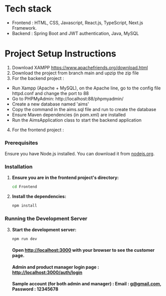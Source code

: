 # Tech stack
- Frontend : HTML, CSS, Javascript, React.js, TypeScript, Next.js Framework.
- Backend :  Spring Boot and JWT authentication, Java, MySQL

# Project Setup Instructions
1. Download XAMPP https://www.apachefriends.org/download.html
2. Download the project from branch main and upzip the zip file
3. For the backend project :
- Run Xampp (Apache + MySQL), on the Apache line, go to the config file httpd.conf and change the port to 88
- Go to PHPMyAdmin: http://localhost:88/phpmyadmin/
- Create a new database named 'aims'
- Copy the command in the aims.sql file and run to create the database
- Ensure Maven dependencies (in pom.xml) are installed
- Run the AimsApplication class to start the backend application
4. For the frontend project :

### Prerequisites

Ensure you have Node.js installed. You can download it from [nodejs.org](https://nodejs.org/).

### Installation

1. **Ensure you are in the frontend project's directory:**

    ```bash
    cd Frontend
    ```

2. **Install the dependencies:**

    ```bash
    npm install
    ```

### Running the Development Server

3. **Start the development server:**

    ```bash
    npm run dev
    ```

    #### Open [http://localhost:3000](http://localhost:3000) with your browser to see the customer page.
    #### Admin and product manager login page : [http://localhost:3000/auth/login](http://localhost:3000/auth/login)
    #### Sample account (for both admin and manager) : Email : g@gmail.com, Password : 12345678

